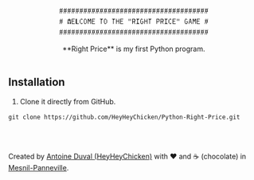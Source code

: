 <div align="center">
 
<img src="https://github.com/HeyHeyChicken/Python---Right-Price/blob/master/resources/github-logo.png" width="300">
<br><br>
**Right Price** is my first Python program.<br>

</div>
<br>


## Installation

1) Clone it directly from GitHub.
```
git clone https://github.com/HeyHeyChicken/Python-Right-Price.git
```

<br>
<br>

Created by [Antoine Duval (HeyHeyChicken)](//antoine.cuffel.fr) with ❤ and ☕ (chocolate) in [Mesnil-Panneville](//en.wikipedia.org/wiki/Mesnil-Panneville).

